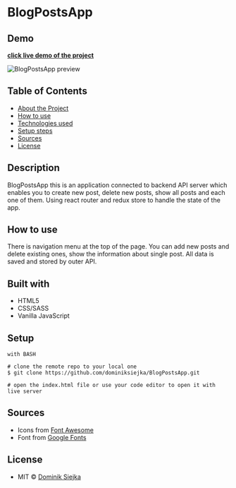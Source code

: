 # BlogPostsApp

## Demo

[**click live demo of the project**](https://dominiksiejka.github.io/BlogPostsApp)

![BlogPostsApp preview](./assets/blogposts.jpg)

## Table of Contents

- [About the Project](#description)
- [How to use](#how-to-use)
- [Technologies used](#built-with)
- [Setup steps](#setup)
- [Sources](#sources)
- [License](#license)

## Description

BlogPostsApp this is an application connected to backend API server which enables you to create new post, delete new posts, show all posts and each one of them. Using react router and redux store to handle the state of the app.

## How to use

There is navigation menu at the top of the page. You can add new posts and delete existing ones, show the information about single post. All data is saved and stored by outer API.

## Built with

- HTML5
- CSS/SASS
- Vanilla JavaScript

## Setup

```
with BASH

# clone the remote repo to your local one
$ git clone https://github.com/dominiksiejka/BlogPostsApp.git

# open the index.html file or use your code editor to open it with live server

```

## Sources

- Icons from [Font Awesome ](https://fontawesome.com)
- Font from [Google Fonts ](https://fonts.google.com/)

## License

- MIT © [Dominik Siejka ](https://github.com/dominiksiejka/BlogPostsApp)
